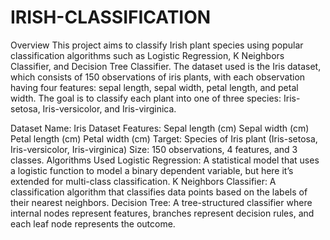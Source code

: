 # IRISH-CLASSIFICATION
Overview
This project aims to classify Irish plant species using popular classification algorithms such as Logistic Regression, K Neighbors Classifier, and Decision Tree Classifier. The dataset used is the Iris dataset, which consists of 150 observations of iris plants, with each observation having four features: sepal length, sepal width, petal length, and petal width. The goal is to classify each plant into one of three species: Iris-setosa, Iris-versicolor, and Iris-virginica.

Dataset
Name: Iris Dataset
Features:
Sepal length (cm)
Sepal width (cm)
Petal length (cm)
Petal width (cm)
Target: Species of Iris plant (Iris-setosa, Iris-versicolor, Iris-virginica)
Size: 150 observations, 4 features, and 3 classes.
Algorithms Used
Logistic Regression: A statistical model that uses a logistic function to model a binary dependent variable, but here it’s extended for multi-class classification.
K Neighbors Classifier: A classification algorithm that classifies data points based on the labels of their nearest neighbors.
Decision Tree: A tree-structured classifier where internal nodes represent features, branches represent decision rules, and each leaf node represents the outcome.
